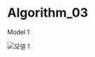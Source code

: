 # Algorithm_03
Model 1

![모델 1](https://user-images.githubusercontent.com/62279323/83384564-7eb73280-a422-11ea-934e-9276be3eda41.PNG)
